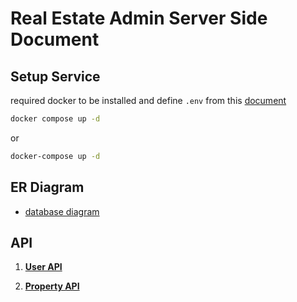 # Real Estate Admin Server Side Document

## Setup Service

required docker to be installed and define `.env` from this [document](docs/env.md) 

```bash
docker compose up -d
```

or 

```bash
docker-compose up -d
```

## ER Diagram

- [database diagram](docs/database.md)

## API

1. [**User API**](docs/apis/user.md)

2. [**Property API**](docs/apis/property.md)
